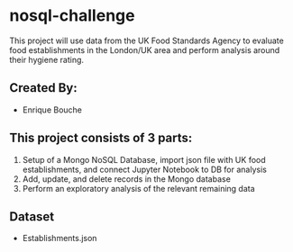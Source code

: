 # nosql-challenge

This project will use data from the UK Food Standards Agency to evaluate food establishments in the London/UK area and perform analysis around their hygiene rating.  


## Created By:
  
- Enrique Bouche
  

## This project consists of 3 parts:
1. Setup of a Mongo NoSQL Database, import json file with UK food establishments, and connect Jupyter Notebook to DB for analysis
2. Add, update, and delete records in the Mongo database
3. Perform an exploratory analysis of the relevant remaining data

  
## Dataset

- Establishments.json
